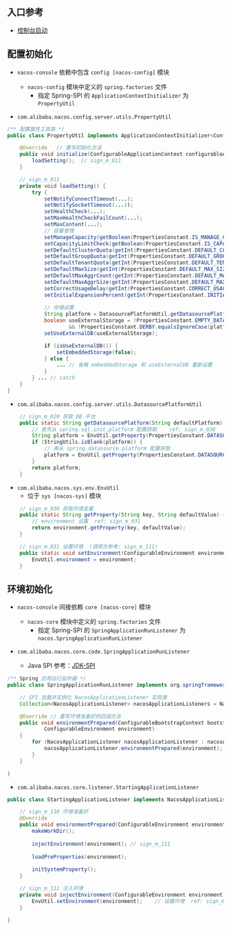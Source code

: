 ## 入口参考
- [控制台启动](控制台启动.md)


## 配置初始化
- `nacos-console` 依赖中包含 `config [nacos-config]` 模块
  - `nacos-config` 模块中定义的 `spring.factories` 文件
    - 指定 Spring-SPI 的 `ApplicationContextInitializer` 为 `PropertyUtil`

- `com.alibaba.nacos.config.server.utils.PropertyUtil`
```java
/** 配置属性工具类 */
public class PropertyUtil implements ApplicationContextInitializer<ConfigurableApplicationContext> {

    @Override   // 重写初始化方法
    public void initialize(ConfigurableApplicationContext configurableApplicationContext) {
        loadSetting();  // sign_m_011
    }

    // sign_m_011
    private void loadSetting() {
        try {
            setNotifyConnectTimeout(...);
            setNotifySocketTimeout(...));
            setHealthCheck(...);
            setMaxHealthCheckFailCount(...);
            setMaxContent(...);
            // 容量管理
            setManageCapacity(getBoolean(PropertiesConstant.IS_MANAGE_CAPACITY, isManageCapacity));
            setCapacityLimitCheck(getBoolean(PropertiesConstant.IS_CAPACITY_LIMIT_CHECK, isCapacityLimitCheck));
            setDefaultClusterQuota(getInt(PropertiesConstant.DEFAULT_CLUSTER_QUOTA, defaultClusterQuota));
            setDefaultGroupQuota(getInt(PropertiesConstant.DEFAULT_GROUP_QUOTA, defaultGroupQuota));
            setDefaultTenantQuota(getInt(PropertiesConstant.DEFAULT_TENANT_QUOTA, defaultTenantQuota));
            setDefaultMaxSize(getInt(PropertiesConstant.DEFAULT_MAX_SIZE, defaultMaxSize));
            setDefaultMaxAggrCount(getInt(PropertiesConstant.DEFAULT_MAX_AGGR_COUNT, defaultMaxAggrCount));
            setDefaultMaxAggrSize(getInt(PropertiesConstant.DEFAULT_MAX_AGGR_SIZE, defaultMaxAggrSize));
            setCorrectUsageDelay(getInt(PropertiesConstant.CORRECT_USAGE_DELAY, correctUsageDelay));
            setInitialExpansionPercent(getInt(PropertiesConstant.INITIAL_EXPANSION_PERCENT, initialExpansionPercent));
    
            // 存储设置
            String platform = DatasourcePlatformUtil.getDatasourcePlatform(""); // DB 平台    ref: sign_m_020
            boolean useExternalStorage = !PropertiesConstant.EMPTY_DATASOURCE_PLATFORM.equalsIgnoreCase(platform)
                    && !PropertiesConstant.DERBY.equalsIgnoreCase(platform);    // DB 不为 derby (内存数据库) 则表示外部
            setUseExternalDB(useExternalStorage);

            if (isUseExternalDB()) {
                setEmbeddedStorage(false);
            } else {
                ... // 省略 embeddedStorage 和 useExternalDB 重新设置
            }
        } ... // catch
    }
}
```

- `com.alibaba.nacos.config.server.utils.DatasourcePlatformUtil`
```java
    // sign_m_020 获取 DB 平台
    public static String getDatasourcePlatform(String defaultPlatform) {
        // 首先从 spring.sql.init.platform 配置获取    ref: sign_m_030
        String platform = EnvUtil.getProperty(PropertiesConstant.DATASOURCE_PLATFORM_PROPERTY, defaultPlatform);
        if (StringUtils.isBlank(platform)) {
            // 再从 spring.datasource.platform 配置获取
            platform = EnvUtil.getProperty(PropertiesConstant.DATASOURCE_PLATFORM_PROPERTY_OLD, defaultPlatform);
        }
        return platform;
    }
```

- `com.alibaba.nacos.sys.env.EnvUtil`
  - 位于 `sys [nacos-sys]` 模块
```java
    // sign_m_030 获取环境变量
    public static String getProperty(String key, String defaultValue) {
        // environment 设置  ref: sign_m_031
        return environment.getProperty(key, defaultValue);
    }

    // sign_m_031 设置环境  (调用方参考: sign_m_111)
    public static void setEnvironment(ConfigurableEnvironment environment) {
        EnvUtil.environment = environment;
    }
```


## 环境初始化
- `nacos-console` 间接依赖 `core [nacos-core]` 模块
  - `nacos-core` 模块中定义的 `spring.factories` 文件
    - 指定 Spring-SPI 的 `SpringApplicationRunListener` 为 `nacos.SpringApplicationRunListener`

- `com.alibaba.nacos.core.code.SpringApplicationRunListener`
  - Java SPI 参考：[JDK-SPI](../../JDK/SPI.md)
```java
/** Spring 应用运行监听器 */
public class SpringApplicationRunListener implements org.springframework.boot.SpringApplicationRunListener, Ordered {

    // SPI 加载并实例化 NacosApplicationListener 实现类
    Collection<NacosApplicationListener> nacosApplicationListeners = NacosServiceLoader.load(NacosApplicationListener.class);

    @Override // 重写环境准备好的回调方法
    public void environmentPrepared(ConfigurableBootstrapContext bootstrapContext,
            ConfigurableEnvironment environment) 
    {
        for (NacosApplicationListener nacosApplicationListener : nacosApplicationListeners) {
            nacosApplicationListener.environmentPrepared(environment);  // sign_m_110
        }
    }

}
```

- `com.alibaba.nacos.core.listener.StartingApplicationListener`
```java
public class StartingApplicationListener implements NacosApplicationListener {

    // sign_m_110 环境准备好
    @Override
    public void environmentPrepared(ConfigurableEnvironment environment) {
        makeWorkDir();
        
        injectEnvironment(environment); // sign_m_111
        
        loadPreProperties(environment);
        
        initSystemProperty();
    }

    // sign_m_111 注入环境
    private void injectEnvironment(ConfigurableEnvironment environment) {
        EnvUtil.setEnvironment(environment);    // 设置环境  ref: sign_m_031
    }

}
```